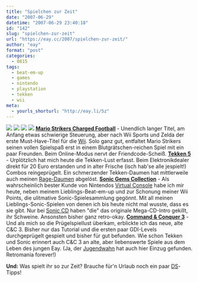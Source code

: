 ```yaml
---
title: "Spielchen zur Zeit"
date: "2007-06-29"
datetime: "2007-06-29 23:40:18"
id: "142"
slug: "spielchen-zur-zeit"
url: "https://eay.cc/2007/spielchen-zur-zeit/"
author: "eay"
format: "post"
categories:
  - 0815
tags:
  - beat-em-up
  - games
  - nintendo
  - playstation
  - tekken
  - wii
meta:
  - yourls_shorturl: "http://eay.li/5z"
---
```


[![](/uploads/2007/mariostrikers.jpg)](http://www.amazon.de/exec/obidos/ASIN/B000P2XJ9W/eayznet-21) [![](/uploads/2007/tekken5.jpg)](http://www.amazon.de/exec/obidos/ASIN/B000E1ZSPW/eayznet-21) [![](/uploads/2007/sonicgems.jpg)](http://www.amazon.de/exec/obidos/ASIN/B000MRNUD0/eayznet-21) [![](/uploads/2007/cac3.jpg)](http://www.amazon.de/exec/obidos/ASIN/B000FII89M/eayznet-21) [**Mario Strikers Charged Football**](http://www.amazon.de/exec/obidos/ASIN/B000P2XJ9W/eayznet-21) - Unendlich langer Titel, am Anfang etwas schwierige Steuerung, aber nach Wii Sports und Zelda der erste Must-Have-Titel für die [Wii](http://eay.cc/blog/2006/12/nintendo_wii_ro.shtml). Solo ganz gut, entfaltet Mario Strikers seinen vollen Spielspaß erst in einem Blutgrätschen-reichen Spiel mit ein paar Freunden. Beim Online-Modus nervt der Friendcode-Scheiß. [**Tekken 5**](http://www.amazon.de/exec/obidos/ASIN/B000E1ZSPW/eayznet-21) - Urplötzlich hat mich heute die Tekken-Lust erfasst. Beim Elektronikdealer direkt für 20 Euro erstanden und in alter Frische (isch hab'se alle jespielt!) Combos reingeprügelt. Ein schmerzender Tekken-Daumen hat mittlerweile auch meinen [Rage-Daumen](//eay.cc/2007/fingers-of-rage/) abgelöst. [**Sonic Gems Collection**](http://www.amazon.de/exec/obidos/ASIN/B000MRNUD0/eayznet-21) - Als wahrscheinlich bester Kunde von Nintendos [Virtual Console](http://eay.cc/blog/2007/01/ein_echter_mega.shtml) habe ich mir heute, neben meinem Lieblings-Beat-em-up und zur Schonung meiner Wii Points, die ulitmative Sonic-Spielesammlung gegönnt. Mit all meinen Lieblings-Sonic-Spielen von denen ich bis heute nicht mal wusste, dass es sie gibt. Nur bei [Sonic CD](http://en.wikipedia.org/wiki/Sonic_the_Hedgehog_CD) haben "die" das originale Mega-CD-Intro gekillt, ihr Schweine. Ansonsten bisher ganz retro-okay. [**Command & Conquer 3**](http://www.amazon.de/exec/obidos/ASIN/B000FII89M/eayznet-21) - Und als mich so die Prügelspiellust überkam, erblickte ich das neue, alte C&C 3. Bisher nur das Tutorial und die ersten paar GDI-Levels durchgeprügelt gespielt und bisher für gut befunden. Wie schon Tekken und Sonic erinnert auch C&C 3 an alte, aber liebenswerte Spiele aus dem Leben des jungen Eay. (Ja, der [Jugendwahn](http://heifisch.blog.de/2005/09/10/angie_ist_geliftet~172940) hat auch hier Einzug gefunden. Retromania forever!)

**Und:** Was spielt ihr so zur Zeit? Brauche für'n Urlaub noch ein paar [DS](http://eay.cc/blog/2006/06/nintendo_ds_lit_1.shtml)\-Tipps!
